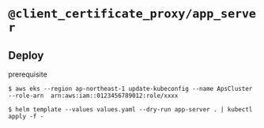 # `@client_certificate_proxy/app_server`

## Deploy

prerequisite

```
$ aws eks --region ap-northeast-1 update-kubeconfig --name ApsCluster --role-arn  arn:aws:iam::0123456789012:role/xxxx
```

```
$ helm template --values values.yaml --dry-run app-server . | kubectl apply -f -
```
